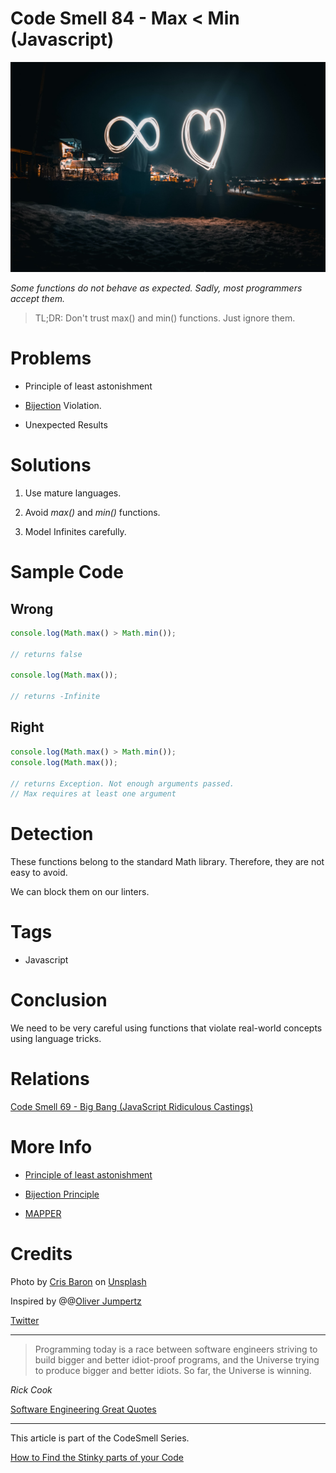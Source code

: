 # Code Smell 84 - Max < Min (Javascript)

![Code Smell 84 - Max < Min (Javascript)](cris-baron-A18Ub2FbMlE-unsplash.jpg)

*Some functions do not behave as expected. Sadly, most programmers accept them.*

> TL;DR: Don't trust max() and min() functions. Just ignore them.

# Problems

- Principle of least astonishment

- [Bijection](../../Theory/The%20One%20and%20Only%20Software%20Design%20Principle/readme.md) Violation.

- Unexpected Results

# Solutions

1. Use mature languages.

2. Avoid *max()* and *min()* functions.

3. Model Infinites carefully.

# Sample Code

## Wrong

[Gist Url]: # (https://gist.github.com/mcsee/8440adc57486989468045de4df3c9bef)
```javascript
console.log(Math.max() > Math.min());

// returns false

console.log(Math.max());

// returns -Infinite
```

## Right

[Gist Url]: # (https://gist.github.com/mcsee/7f275da71e96bd4050e17c0ec7511c14)
```javascript
console.log(Math.max() > Math.min());
console.log(Math.max());

// returns Exception. Not enough arguments passed.
// Max requires at least one argument
```

# Detection

These functions belong to the standard Math library. Therefore, they are not easy to avoid. 

We can block them on our linters.

# Tags

- Javascript

# Conclusion

We need to be very careful using functions that violate real-world concepts using language tricks.

# Relations

[Code Smell 69 - Big Bang (JavaScript Ridiculous Castings)](../../Code%20Smells/Code%20Smell%2069%20-%20Big%20Bang%20(JavaScript%20Ridiculous%20Castings)/readme.md)

# More Info

- [Principle of least astonishment](https://en.wikipedia.org/wiki/Principle_of_least_astonishment)

- [Bijection Principle](../../Theory/The%20One%20and%20Only%20Software%20Design%20Principle/readme.md)

- [MAPPER](../../Theory/What%20is%20(wrong%20with)%20software/readme.md)

# Credits

Photo by [Cris Baron](https://unsplash.com/@cris024) on [Unsplash](https://unsplash.com/s/photos/infinite)
  
Inspired by @@[Oliver Jumpertz](@OliverJumpertz)

[Twitter](https://twitter.com/1416798870747684864)

* * *

> Programming today is a race between software engineers striving to build bigger and better idiot-proof programs, and the Universe trying to produce bigger and better idiots. So far, the Universe is winning.

_Rick Cook_
 
[Software Engineering Great Quotes](../../Quotes/Software%20Engineering%20Great%20Quotes/readme.md)

* * *

This article is part of the CodeSmell Series.

[How to Find the Stinky parts of your Code](../../Code%20Smells/How%20to%20Find%20the%20Stinky%20parts%20of%20your%20Code/readme.md)